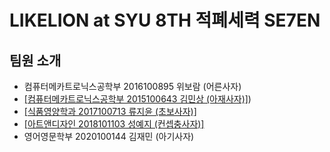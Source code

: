 # LIKELION at SYU 8TH 적폐세력 SE7EN
## 팀원 소개
- 컴퓨터메카트로닉스공학부 2016100895 위보람 (어른사자)
- [[컴퓨터메카트로닉스공학부 2015100643 김민상
(아재사자)]](https://syulion8th.github.io/SE7EN/minsang.html))
- [[식품영양학과 2017100713 류지윤 (초보사자)]](https://syulion8th.github.io/SE7EN/jiyun.html)
- [[아트앤디자인 2018101103 성예지 (컨셉충사자)]](https://syulion8th.github.io/SE7EN/성예지/index.html)
- 영어영문학부 2020100144 김재민 (아기사자)
